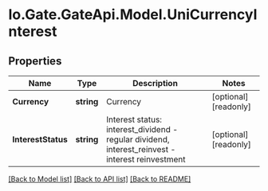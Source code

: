 
# Io.Gate.GateApi.Model.UniCurrencyInterest

## Properties

Name | Type | Description | Notes
------------ | ------------- | ------------- | -------------
**Currency** | **string** | Currency | [optional] [readonly] 
**InterestStatus** | **string** | Interest status: interest_dividend - regular dividend, interest_reinvest - interest reinvestment | [optional] [readonly] 

[[Back to Model list]](../README.md#documentation-for-models)
[[Back to API list]](../README.md#documentation-for-api-endpoints)
[[Back to README]](../README.md)
